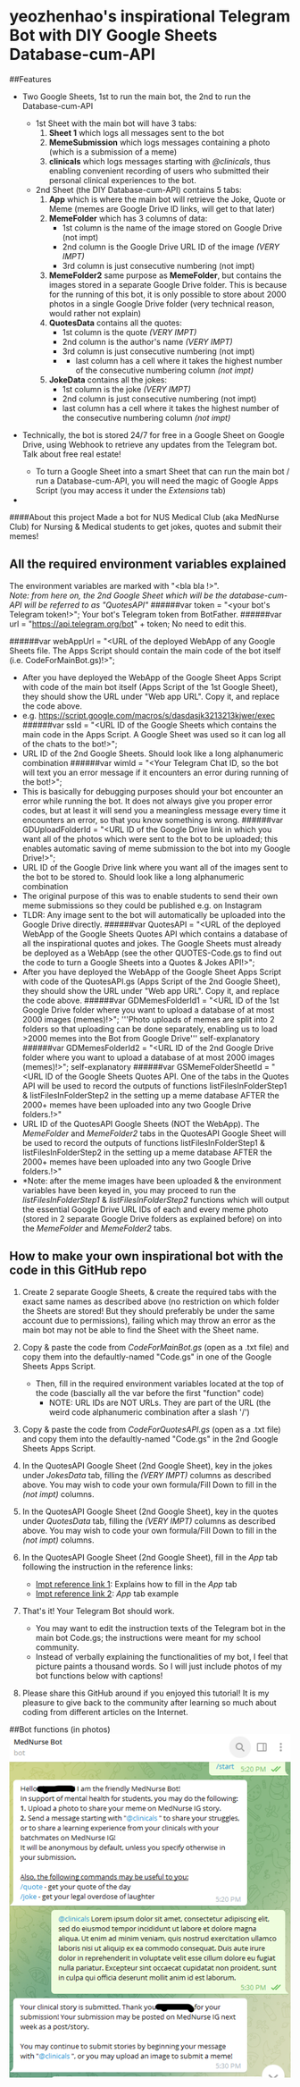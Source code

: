 # yeozhenhao's inspirational Telegram Bot with DIY Google Sheets Database-cum-API 
##Features
- Two Google Sheets, 1st to run the main bot, the 2nd to run the Database-cum-API
  - 1st Sheet with the main bot will have 3 tabs:
    1. **Sheet 1** which logs all messages sent to the bot
    2. **MemeSubmission** which logs messages containing a photo (which is a submission of a meme)
    3. **clinicals** which logs messages starting with *@clinicals*, thus enabling convenient recording of users who submitted their personal clinical experiences to the bot.
  - 2nd Sheet (the DIY Database-cum-API) contains 5 tabs:
    1. **App** which is where the main bot will retrieve the Joke, Quote or Meme (memes are Google Drive ID links, will get to that later)
    2. **MemeFolder** which has 3 columns of data:
       - 1st column is the name of the image stored on Google Drive (not impt)
       - 2nd column is the Google Drive URL ID of the image *(VERY IMPT)*
       - 3rd column is just consecutive numbering (not impt)
    3. **MemeFolder2** same purpose as **MemeFolder**, but contains the images stored in a separate Google Drive folder. This is because for the running of this bot, it is only possible to store about 2000 photos in a single Google Drive folder (very technical reason, would rather not explain)
    4. **QuotesData** contains all the quotes:
       - 1st column is the quote *(VERY IMPT)*
       - 2nd column is the author's name *(VERY IMPT)*
       - 3rd column is just consecutive numbering (not impt)
       - - last column has a cell where it takes the highest number of the consecutive numbering column *(not impt)*
    5. **JokeData** contains all the jokes:
       - 1st column is the joke *(VERY IMPT)*
       - 2nd column is just consecutive numbering (not impt)
       - last column has a cell where it takes the highest number of the consecutive numbering column *(not impt)*
  
- Technically, the bot is stored 24/7 for free in a Google Sheet on Google Drive, using Webhook to retrieve any updates from the Telegram bot. Talk about free real estate!
  - To turn a Google Sheet into a smart Sheet that can run the main bot / run a Database-cum-API, you will need the magic of Google Apps Script (you may access it under the *Extensions* tab)

- 

####About this project
Made a bot for NUS Medical Club (aka MedNurse Club) for Nursing &amp; Medical students to get jokes, quotes and submit their memes!


## All the required environment variables explained
The environment variables are marked with "<bla bla !>".\
*Note: from here on, the 2nd Google Sheet which will be the database-cum-API will be referred to as "QuotesAPI"*
######var token = "<your bot's Telegram token!>";
Your bot's Telegram token from BotFather.
######var url = "https://api.telegram.org/bot" + token;
No need to edit this.

######var webAppUrl = "<URL of the deployed WebApp of any Google Sheets file. The Apps Script should contain the main code of the bot itself (i.e. CodeForMainBot.gs)!>";
- After you have deployed the WebApp of the Google Sheet Apps Script with code of the main bot itself (Apps Script of the 1st Google Sheet), they should show the URL under "Web app URL". Copy it, and replace the code above.
- e.g. https://script.google.com/macros/s/dasdasjk3213213kjwer/exec
######var ssId = "<URL ID of the Google Sheets which contains the main code in the Apps Script. A Google Sheet was used so it can log all of the chats to the bot!>";
- URL ID of the 2nd Google Sheets. Should look like a long alphanumeric combination
######var wimId = "<Your Telegram Chat ID, so the bot will text you an error message if it encounters an error during running of the bot!>";
- This is basically for debugging purposes should your bot encounter an error while running the bot. It does not always give you proper error codes, but at least it will send you a meaningless message every time it encounters an error, so that you know something is wrong.
######var GDUploadFolderId = "<URL ID of the Google Drive link in which you want all of the photos which were sent to the bot to be uploaded; this enables automatic saving of meme submission to the bot into my Google Drive!>";
- URL ID of the Google Drive link where you want all of the images sent to the bot to be stored to. Should look like a long alphanumeric combination
- The original purpose of this was to enable students to send their own meme submissions so they could be published e.g. on Instagram
- TLDR: Any image sent to the bot will automatically be uploaded into the Google Drive directly. 
######var QuotesAPI = "<URL of the deployed WebApp of the Google Sheets Quotes API which contains a database of all the inspirational quotes and jokes. The Google Sheets must already be deployed as a WebApp (see the other QUOTES-Code.gs to find out the code to turn a Google Sheets into a Quotes & Jokes API!>";
- After you have deployed the WebApp of the Google Sheet Apps Script with code of the QuotesAPI.gs (Apps Script of the 2nd Google Sheet), they should show the URL under "Web app URL". Copy it, and replace the code above. 
######var GDMemesFolderId1 = "<URL ID of the 1st Google Drive folder where you want to upload a database of at most 2000 images (memes)!>"; '''Photo uploads of memes are split into 2 folders so that uploading can be done separately, enabling us to load >2000 memes into the Bot from Google Drive'''
self-explanatory
######var GDMemesFolderId2 = "<URL ID of the 2nd Google Drive folder where you want to upload a database of at most 2000 images (memes)!>";
self-explanatory
######var GSMemeFolderSheetId = "<URL ID of the Google Sheets Quotes API. One of the tabs in the Quotes API will be used to record the outputs of functions listFilesInFolderStep1 & listFilesInFolderStep2 in the setting up a meme database AFTER the 2000+ memes have been uploaded into any two Google Drive folders.!>"
- URL ID of the QuotesAPI Google Sheets (NOT the WebApp). The *MemeFolder* and *MemeFolder2* tabs in the QuotesAPI Google Sheet will be used to record the outputs of functions listFilesInFolderStep1 & listFilesInFolderStep2 in the setting up a meme database AFTER the 2000+ memes have been uploaded into any two Google Drive folders.!>"
- *Note: after the meme images have been uploaded & the environment variables have been keyed in, you may proceed to run the *listFilesInFolderStep1* & *listFilesInFolderStep2* functions which will output the essential Google Drive URL IDs of each and every meme photo (stored in 2 separate Google Drive folders as explained before) on into the *MemeFolder* and *MemeFolder2* tabs.

## How to make your own inspirational bot with the code in this GitHub repo
1. Create 2 separate Google Sheets, & create the required tabs with the exact same names as described above (no restriction on which folder the Sheets are stored! But they should preferably be under the same account due to permissions), failing which may throw an error as the main bot may not be able to find the Sheet with the Sheet name.
2. Copy & paste the code from *CodeForMainBot.gs* (open as a .txt file) and copy them into the defaultly-named "Code.gs" in one of the Google Sheets Apps Script.
   - Then, fill in the required environment variables located at the top of the code (bascially all the var before the first "function" code)
     - NOTE: URL IDs are NOT URLs. They are part of the URL (the weird code alphanumeric combination after a slash '/')

3. Copy & paste the code from *CodeForQuotesAPI.gs* (open as a .txt file) and copy them into the defaultly-named "Code.gs" in the 2nd Google Sheets Apps Script.
4. In the QuotesAPI Google Sheet (2nd Google Sheet), key in the jokes under *JokesData* tab, filling the *(VERY IMPT)* columns as described above. You may wish to code your own formula/Fill Down to fill in the *(not impt)* columns.
5. In the QuotesAPI Google Sheet (2nd Google Sheet), key in the quotes under *QuotesData* tab, filling the *(VERY IMPT)* columns as described above. You may wish to code your own formula/Fill Down to fill in the *(not impt)* columns.
6. In the QuotesAPI Google Sheet (2nd Google Sheet), fill in the *App* tab following the instruction in the reference links:
   - [Impt reference link 1](https://hooshmand.net/build-api-google-sheets/): Explains how to fill in the *App* tab
   - [Impt reference link 2](https://docs.google.com/spreadsheets/d/1C55j4UC2agNM4fvN2plIVsQrLaAV2Q0wYE2TE3KpJK0/edit?usp=sharing): *App* tab example
7. That's it! Your Telegram Bot should work.
   - You may want to edit the instruction texts of the Telegram bot in the main bot Code.gs; the instructions were meant for my school community.
   - Instead of verbally explaining the functionalities of my bot, I feel that picture paints a thousand words. So I will just include photos of my bot functions below with captions!
8. Please share this GitHub around if you enjoyed this tutorial! It is my pleasure to give back to the community after learning so much about coding from different articles on the Internet.

##Bot functions (in photos)
![](/botPics/startbot.png)